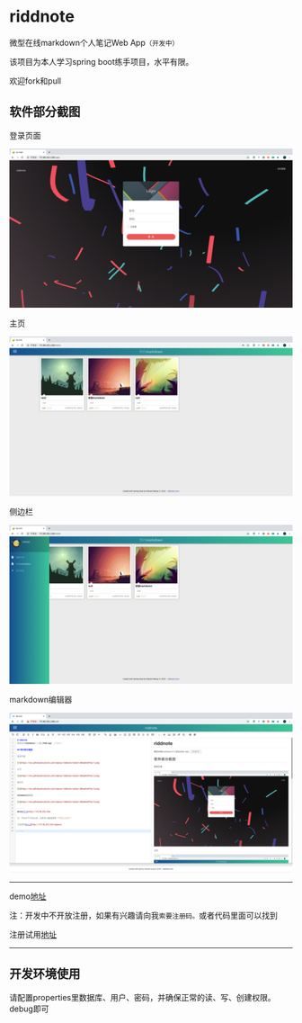 # riddnote
微型在线markdown个人笔记Web App`（开发中）`

该项目为本人学习spring boot练手项目，水平有限。

欢迎fork和pull

## 软件部分截图

登录页面

![1](https://raw.githubusercontent.com/espwyc/riddnote/master/zReadmeFiles/1.png)

主页

![2](https://raw.githubusercontent.com/espwyc/riddnote/master/zReadmeFiles/2.png)

侧边栏

![3](https://raw.githubusercontent.com/espwyc/riddnote/master/zReadmeFiles/3.png)

markdown编辑器

![4](https://raw.githubusercontent.com/espwyc/riddnote/master/zReadmeFiles/4.png)

---------
demo[地址](http://riddnote.yichao.icu)

注：开发中不开放注册，如果有兴趣请向我`索要注册码。`或者代码里面可以找到

注册试用[地址](http://riddnote.yichao.icu/register)

---------
## 开发环境使用
请配置properties里数据库、用户、密码，并确保正常的读、写、创建权限。debug即可
